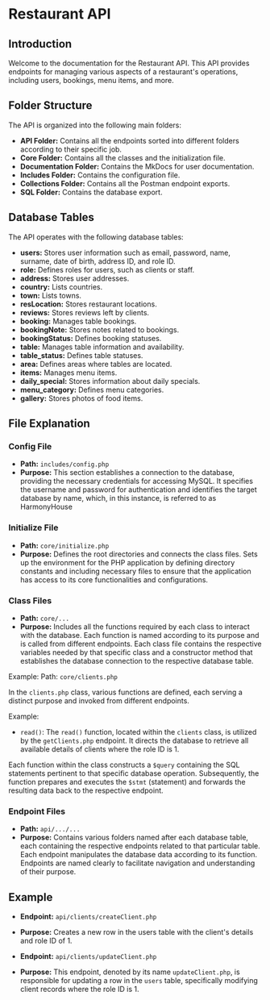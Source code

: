 # Restaurant API 

## Introduction

Welcome to the documentation for the Restaurant API. This API provides endpoints for managing various aspects of a restaurant's operations, including users, bookings, menu items, and more.

## Folder Structure

The API is organized into the following main folders:

- **API Folder:** Contains all the endpoints sorted into different folders according to their specific job.
- **Core Folder:** Contains all the classes and the initialization file.
- **Documentation Folder:** Contains the MkDocs for user documentation.
- **Includes Folder:** Contains the configuration file.
- **Collections Folder:** Contains all the Postman endpoint exports.
- **SQL Folder:** Contains the database export.

## Database Tables

The API operates with the following database tables:

- **users:** Stores user information such as email, password, name, surname, date of birth, address ID, and role ID.
- **role:** Defines roles for users, such as clients or staff.
- **address:** Stores user addresses.
- **country:** Lists countries.
- **town:** Lists towns.
- **resLocation:** Stores restaurant locations.
- **reviews:** Stores reviews left by clients.
- **booking:** Manages table bookings.
- **bookingNote:** Stores notes related to bookings.
- **bookingStatus:** Defines booking statuses.
- **table:** Manages table information and availability.
- **table_status:** Defines table statuses.
- **area:** Defines areas where tables are located.
- **items:** Manages menu items.
- **daily_special:** Stores information about daily specials.
- **menu_category:** Defines menu categories.
- **gallery:** Stores photos of food items.

## File Explanation

### Config File

- **Path:** `includes/config.php`
- **Purpose:** This section establishes a connection to the database, providing the necessary credentials for accessing MySQL. It specifies the username and password for authentication and identifies the target database by name, which, in this instance, is referred to as HarmonyHouse

### Initialize File

- **Path:** `core/initialize.php`
- **Purpose:** Defines the root directories and connects the class files. Sets up the environment for the PHP application by defining directory constants and including necessary files to ensure that the application has access to its core functionalities and configurations.

### Class Files

- **Path:** `core/...`
- **Purpose:** Includes all the functions required by each class to interact with the database. Each function is named according to its purpose and is called from different endpoints. Each class file contains the respective variables needed by that specific class and a constructor method that establishes the database connection to the respective database table.

Example:
    Path: `core/clients.php`
    
In the `clients.php` class, various functions are defined, each serving a distinct purpose and invoked from different endpoints.

Example:
- `read()`: The `read()` function, located within the `clients` class, is utilized by the `getClients.php` endpoint. It directs the database to retrieve all available details of clients where the role ID is 1.

Each function within the class constructs a `$query` containing the SQL statements pertinent to that specific database operation. Subsequently, the function prepares and executes the `$stmt` (statement) and forwards the resulting data back to the respective endpoint.
### Endpoint Files

- **Path:** `api/.../...`
- **Purpose:** Contains various folders named after each database table, each containing the respective endpoints related to that particular table. Each endpoint manipulates the database data according to its function. Endpoints are named clearly to facilitate navigation and understanding of their purpose.

## Example

- **Endpoint:** `api/clients/createClient.php`
- **Purpose:** Creates a new row in the users table with the client's details and role ID of 1.

- **Endpoint:** `api/clients/updateClient.php`
- **Purpose:** This endpoint, denoted by its name `updateClient.php`, is responsible for updating a row in the `users` table, specifically modifying client records where the role ID is 1.

